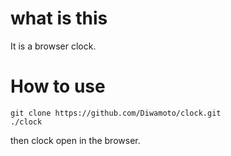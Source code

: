 # what is this
It is a browser clock.

# How to use
```
git clone https://github.com/Diwamoto/clock.git
./clock
```

then clock open in the browser.